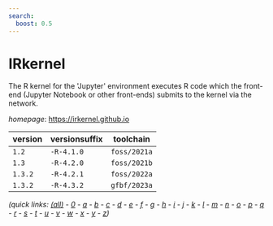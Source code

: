 ```yaml
---
search:
  boost: 0.5
---
```

# IRkernel

The R kernel for the 'Jupyter' environment executes R code  which the front-end (Jupyter Notebook or other front-ends) submits to the  kernel via the network.

*homepage*: <https://irkernel.github.io>

version | versionsuffix | toolchain
--------|---------------|----------
``1.2`` | ``-R-4.1.0`` | ``foss/2021a``
``1.3`` | ``-R-4.2.0`` | ``foss/2021b``
``1.3.2`` | ``-R-4.2.1`` | ``foss/2022a``
``1.3.2`` | ``-R-4.3.2`` | ``gfbf/2023a``


*(quick links: [(all)](../index.md) - [0](../0/index.md) - [a](../a/index.md) - [b](../b/index.md) - [c](../c/index.md) - [d](../d/index.md) - [e](../e/index.md) - [f](../f/index.md) - [g](../g/index.md) - [h](../h/index.md) - [i](../i/index.md) - [j](../j/index.md) - [k](../k/index.md) - [l](../l/index.md) - [m](../m/index.md) - [n](../n/index.md) - [o](../o/index.md) - [p](../p/index.md) - [q](../q/index.md) - [r](../r/index.md) - [s](../s/index.md) - [t](../t/index.md) - [u](../u/index.md) - [v](../v/index.md) - [w](../w/index.md) - [x](../x/index.md) - [y](../y/index.md) - [z](../z/index.md))*

